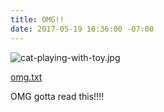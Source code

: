 ```yaml
---
title: OMG!!
date: 2017-05-19 10:36:00 -07:00
---
```



![cat-playing-with-toy.jpg](/uploads/cat-playing-with-toy.jpg)

[omg.txt](/uploads/omg.txt)

OMG gotta read this!!!!
